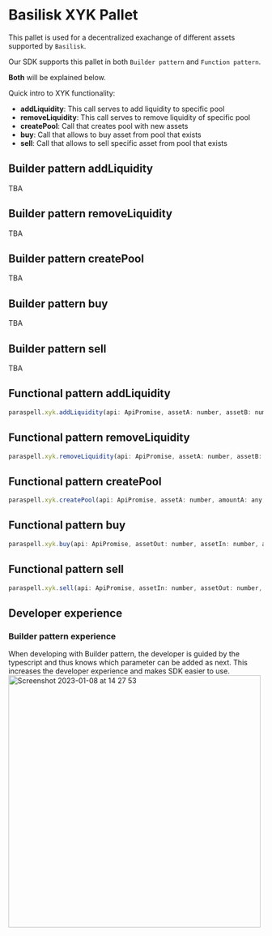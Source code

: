 # Basilisk XYK Pallet
This pallet is used for a decentralized exachange of different assets supported by `Basilisk`.

Our SDK supports this pallet in both `Builder pattern` and `Function pattern`.

**Both** will be explained below.

Quick intro to XYK functionality:
- **addLiquidity**: This call serves to add liquidity to specific pool
- **removeLiquidity**: This call serves to remove liquidity of specific pool
- **createPool**: Call that creates pool with new assets
- **buy**: Call that allows to buy asset from pool that exists
- **sell**: Call that allows to sell specific asset from pool that exists

## Builder pattern addLiquidity
TBA
## Builder pattern removeLiquidity
TBA
## Builder pattern createPool
TBA
## Builder pattern buy
TBA
## Builder pattern sell
TBA

## Functional pattern addLiquidity
```js
paraspell.xyk.addLiquidity(api: ApiPromise, assetA: number, assetB: number, amountA: any, amountBMaxLimit: any)
```
## Functional pattern removeLiquidity
```js
paraspell.xyk.removeLiquidity(api: ApiPromise, assetA: number, assetB: number, liquidityAmount: any)
```
## Functional pattern createPool
```js
paraspell.xyk.createPool(api: ApiPromise, assetA: number, amountA: any, assetB: number, amountB: any)
```

## Functional pattern buy
```js
paraspell.xyk.buy(api: ApiPromise, assetOut: number, assetIn: number, amount: any, maxLimit: any, discount: Bool)
```
## Functional pattern sell
```js
paraspell.xyk.sell(api: ApiPromise, assetIn: number, assetOut: number, amount: any, maxLimit: any, discount: Bool)
```
## Developer experience

### Builder pattern experience
When developing with Builder pattern, the developer is guided by the typescript and thus knows which parameter can be added as next. This increases the developer experience and makes SDK easier to use.
<img width="498" alt="Screenshot 2023-01-08 at 14 27 53" src="https://user-images.githubusercontent.com/79721475/211198665-ffb3eeb0-402d-4fad-9705-9a863fb894c6.png">